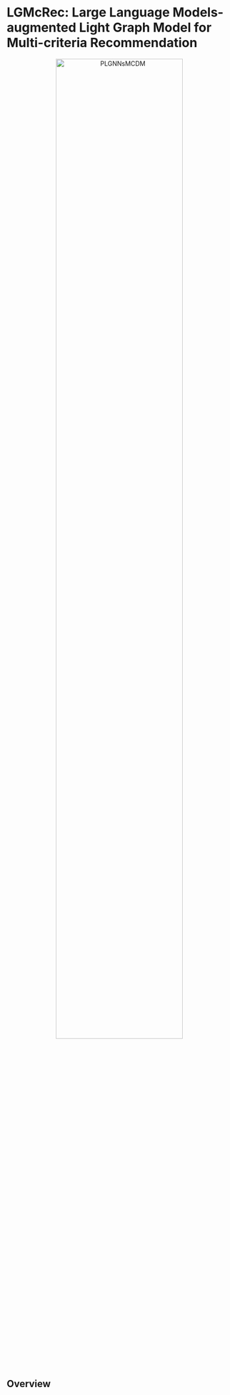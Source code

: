 # LGMcRec: Large Language Models-augmented Light Graph Model for Multi-criteria Recommendation

<p align="center">
<img src="PL_GNNs_MCDM.png" alt="PLGNNsMCDM" width=75%>
</p>

## **Overview**

